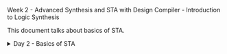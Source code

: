 Week 2 - Advanced Synthesis and STA with Design Compiler - Introduction to Logic Synthesis


This document talks about basics of STA.

 <details>
  <Summary>Day 2 - Basics of STA</summary>
  
  - **Lecture 4 - Intro to STA**
    - Basics of STA concepts were described and learnt in great detail, with examples and diagrams.
  - **Lecture 5 - What are Constraints**
    - Constraints are dicussed and transition time and output loads dicussed. Their impact on STA discussed.
  - **Lecture 6 - Input Trans and Output Load**
    - Basics were discussed how this affects setup and hold, operating frequency etc.
  - **Lab 5 - Timing dot libs**
    - Library files discussed.
    - ![Alt Text](../images/Day6_DCDay2_images/vsd_DC_Day2_STA_lab5_img1.jpg)
    - ![Alt Text](../images/Day6_DCDay2_images/vsd_DC_Day2_STA_lab5_img4.jpg)
    - ![Alt Text](../images/Day6_DCDay2_images/vsd_DC_Day2_STA_lab5_img5.jpg)
    - ![Alt Text](../images/Day6_DCDay2_images/vsd_DC_Day2_STA_lab5_img6.jpg)
  - **Lab 6 - Exploring dotlib P1**
    - dot lib P1
    - ![Alt Text](../images/Day6_DCDay2_images/vsd_DC_Day2_STA_lab6_img1.jpg)
    - ![Alt Text](../images/Day6_DCDay2_images/vsd_DC_Day2_STA_lab6_img2.jpg)
    - ![Alt Text](../images/Day6_DCDay2_images/vsd_DC_Day2_STA_lab6_img4.jpg)
    - ![Alt Text](../images/Day6_DCDay2_images/vsd_DC_Day2_STA_lab6_img5.jpg)
  - **Lab 7 - Exploring dotlib P2**
    - dot lib P2
    - ![Alt Text](../images/Day6_DCDay2_images/vsd_DC_Day2_STA_lab7_img1.jpg)
    - ![Alt Text](../images/Day6_DCDay2_images/vsd_DC_Day2_STA_lab7_img2.jpg)
    - ![Alt Text](../images/Day6_DCDay2_images/vsd_DC_Day2_STA_lab7_img3.jpg)
    - ![Alt Text](../images/Day6_DCDay2_images/vsd_DC_Day2_STA_lab7_img4.jpg)
    - ![Alt Text](../images/Day6_DCDay2_images/vsd_DC_Day2_STA_lab7_img5.jpg)

</details>
